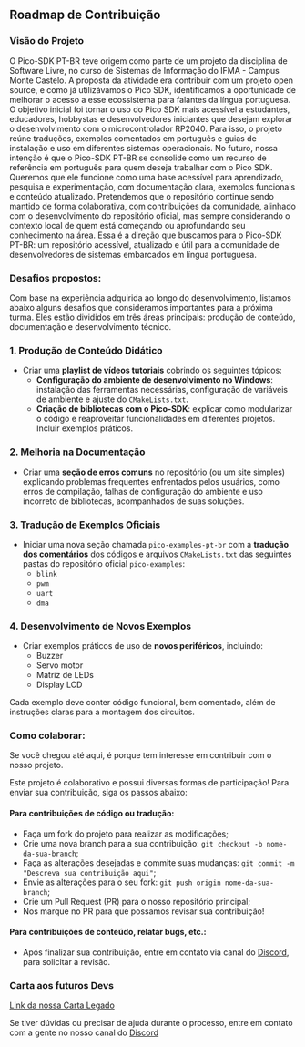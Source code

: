 ## Roadmap de Contribuição

### Visão do Projeto
O Pico-SDK PT-BR teve origem como parte de um projeto da disciplina de Software Livre, no curso de Sistemas de Informação do IFMA - Campus Monte Castelo. A proposta da atividade era contribuir com um projeto open source, e como já utilizávamos o Pico SDK, identificamos a oportunidade de melhorar o acesso a esse ecossistema para falantes da língua portuguesa. O objetivo inicial foi tornar o uso do Pico SDK mais acessível a estudantes, educadores, hobbystas e desenvolvedores iniciantes que desejam explorar o desenvolvimento com o microcontrolador RP2040. Para isso, o projeto reúne traduções, exemplos comentados em português e guias de instalação e uso em diferentes sistemas operacionais.
No futuro, nossa intenção é que o Pico-SDK PT-BR se consolide como um recurso de referência em português para quem deseja trabalhar com o Pico SDK. Queremos que ele funcione como uma base acessível para aprendizado, pesquisa e experimentação, com documentação clara, exemplos funcionais e conteúdo atualizado.
Pretendemos que o repositório continue sendo mantido de forma colaborativa, com contribuições da comunidade, alinhado com o desenvolvimento do repositório oficial, mas sempre considerando o contexto local de quem está começando ou aprofundando seu conhecimento na área.
Essa é a direção que buscamos para o Pico-SDK PT-BR: um repositório acessível, atualizado e útil para a comunidade de desenvolvedores de sistemas embarcados em língua portuguesa.

### Desafios propostos:

Com base na experiência adquirida ao longo do desenvolvimento, listamos abaixo alguns desafios que consideramos importantes para a próxima turma. Eles estão divididos em três áreas principais: produção de conteúdo, documentação e desenvolvimento técnico.

### 1. Produção de Conteúdo Didático

- Criar uma **playlist de vídeos tutoriais** cobrindo os seguintes tópicos:
  - **Configuração do ambiente de desenvolvimento no Windows**: instalação das ferramentas necessárias, configuração de variáveis de ambiente e ajuste do `CMakeLists.txt`.
  - **Criação de bibliotecas com o Pico-SDK**: explicar como modularizar o código e reaproveitar funcionalidades em diferentes projetos. Incluir exemplos práticos.

### 2. Melhoria na Documentação

- Criar uma **seção de erros comuns** no repositório (ou um site simples) explicando problemas frequentes enfrentados pelos usuários, como erros de compilação, falhas de configuração do ambiente e uso incorreto de bibliotecas, acompanhados de suas soluções.

### 3. Tradução de Exemplos Oficiais

- Iniciar uma nova seção chamada `pico-examples-pt-br` com a **tradução dos comentários** dos códigos e arquivos `CMakeLists.txt` das seguintes pastas do repositório oficial `pico-examples`:
  - `blink`
  - `pwm`
  - `uart`
  - `dma`

### 4. Desenvolvimento de Novos Exemplos

- Criar exemplos práticos de uso de **novos periféricos**, incluindo:
  - Buzzer
  - Servo motor
  - Matriz de LEDs
  - Display LCD

Cada exemplo deve conter código funcional, bem comentado, além de instruções claras para a montagem dos circuitos.

### Como colaborar:

Se você chegou até aqui, é porque tem interesse em contribuir com o nosso projeto.

Este projeto é colaborativo e possui diversas formas de participação! Para enviar sua contribuição, siga os passos abaixo:

#### Para contribuições de código ou tradução:
- Faça um fork do projeto para realizar as modificações;
- Crie uma nova branch para a sua contribuição: `git checkout -b nome-da-sua-branch`;
- Faça as alterações desejadas e commite suas mudanças: `git commit -m "Descreva sua contribuição aqui"`;
- Envie as alterações para o seu fork: `git push origin nome-da-sua-branch`;
- Crie um Pull Request (PR) para o nosso repositório principal;
- Nos marque no PR para que possamos revisar sua contribuição!

#### Para contribuições de conteúdo, relatar bugs, etc.:
- Após finalizar sua contribuição, entre em contato via canal do [Discord](), para solicitar a revisão.

### Carta aos futuros Devs

[Link da nossa Carta Legado](https://github.com/Team-Two-Maker/pico-sdk-PT-BR-/blob/main/CARTA_LEGADO.md)

Se tiver dúvidas ou precisar de ajuda durante o processo, entre em contato com a gente no nosso canal do [Discord]()

